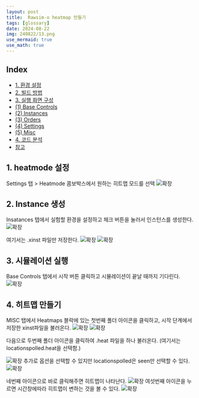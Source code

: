 ```yaml
---
layout: post
title:  Rawsim-o heatmap 만들기
tags: [glossary]
date: 2024-08-22
img: 240822/13.png
use_mermaid: true
use_math: true
---
```

## <a name="top"></a>Index

* [1. 환경 설정](#title1)
* [2. 빌드 방법](#title2)
* [3. 실행 화면 구성](#title3)
* [ (1) Base Controls](#title3-1)
* [ (2) Instances](#title3-2)
* [ (3) Orders](#title3-3)
* [ (4) Settings](#title3-4)
* [ (5) Misc](#title3-5)
* [4. 코드 분석](#title4)
* [참고](#title5)

## 1. heatmode 설정
Settings 탭 > Heatmode 콤보박스에서 원하는 히트맵 모드를 선택
![확장](../assets/img/240822/01.png)


## 2. Instance 생성
Insatances 탭에서 실험할 환경을 설정하고 체크 버튼을 눌러서 인스턴스를 생성한다.
![확장](../assets/img/240822/02.png)


여기서는 .xinst 파일만 저장한다.
![확장](../assets/img/240822/04.png)
![확장](../assets/img/240822/03.png)

## 3. 시뮬레이션 실행
Base Controls 탭에서 시작 버튼 클릭하고 시뮬레이션이 끝날 때까지 기다린다.
![확장](../assets/img/240822/05.png)

## 4. 히트맵 만들기  
MISC 탭에서 Heatmaps 블락에 있는 첫번째 폴더 아이콘을 클릭하고,
시작 단계에서 저장한 xinst파일을 불러온다.
![확장](../assets/img/240822/06.png)
![확장](../assets/img/240822/07.png)

다음으로 두번째 폴더 아이콘을 클릭하여 .heat 파일을 하나 불러온다.
(여기서는 locationspolled.heat을 선택함.)

![확장](../assets/img/240822/09.png)
추가로 옵션을 선택할 수 있지만 locationspolled은 seen만 선택할 수 있다.
![확장](../assets/img/240822/10.png)

네번째 아이콘으로 바로 클릭해주면 히트맵이 나타난다.
![확장](../assets/img/240822/12.png)
여섯번째 아이콘을 누르면 시간창에따라 히트맵이 변하는 것을 볼 수 있다.
![확장](../assets/img/240822/11.png)


